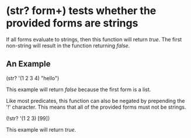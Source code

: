 # (str? form+) tests whether the provided forms are strings
If all forms evaluate to strings, then this function will return _true_. The first non-string will result in the function returning _false_.

## An Example

  (str? '(1 2 3 4) "hello")

This example will return _false_ because the first form is a list.

Like most predicates, this function can also be negated by prepending the '!' character. This means that all of the provided forms must not be strings.

  (!str? '(1 2 3) [99])

This example will return _true_.
